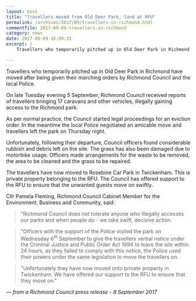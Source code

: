 ```yaml
---
layout: post
title: "Travellers moved from Old Deer Park, land at RFU"
permalink: /archives/2017/09/travellers-in-richmond.html
commentfile: 2017-09-09-travellers-in-richmond
category: news
date: 2017-09-09 16:09:31
excerpt: |
    Travellers who temporarily pitched up in Old Deer Park in Richmond have moved after being given their marching orders by Richmond Council and the local Police.

---
```


Travellers who temporarily pitched up in Old Deer Park in Richmond have moved after being given their marching orders by Richmond Council and the local Police.

On late Tuesday evening 5 September, Richmond Council received reports of travellers bringing 17 caravans and other vehicles, illegally gaining access to the Richmond park.

As per normal practice, the Council started legal proceedings for an eviction order. In the meantime the local Police negotiated an amicable move and travellers left the park on Thursday night.

Unfortunately, following their departure, Council officers found considerable rubbish and debris left on the site. The grass has also been damaged due to motorbike usage. Officers made arrangements for the waste to be removed, the area to be cleaned and the grass to be repaired.

The travellers have now moved to Rosebine Car Park in Twickenham. This is private property belonging to the RFU. The Council has offered support to the RFU to ensure that the unwanted guests move on swiftly.

Cllr Pamela Fleming, Richmond Council Cabinet Member for the Environment, Business and Community, said:

> "Richmond Council does not tolerate anyone who illegally accesses our parks and when people do - we take swift, decisive action.

> "Officers with the support of the Police visited the park on Wednesday 6<sup>th</sup> September to give the travellers verbal notice under the Criminal Justice and Public Order Act 1994 to leave the site within 24 hours, as they failed to comply with this notice, the Police used their powers under the same legislation to move the travellers on.

> "Unfortunately they have now moved onto private property in Twickenham. We have offered our support to the RFU to ensure that they move on."

<cite>&mdash; from a Richmond Council press release - 8 September 2017</cite>

